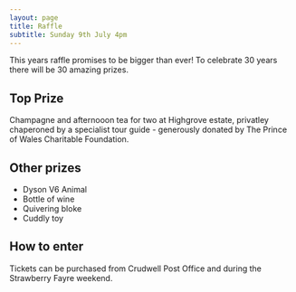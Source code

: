 ```yaml
---
layout: page
title: Raffle
subtitle: Sunday 9th July 4pm
---
```


This years raffle promises to be bigger than ever! To celebrate 30 years there will be 30 amazing prizes.

## Top Prize

Champagne and afternooon tea for two at Highgrove estate, privatley chaperoned by a specialist tour guide - generously donated by The Prince of Wales Charitable Foundation.

## Other prizes

 - Dyson V6 Animal
 - Bottle of wine
 - Quivering bloke
 - Cuddly toy

## How to enter

Tickets can be purchased from Crudwell Post Office and during the Strawberry Fayre weekend.
